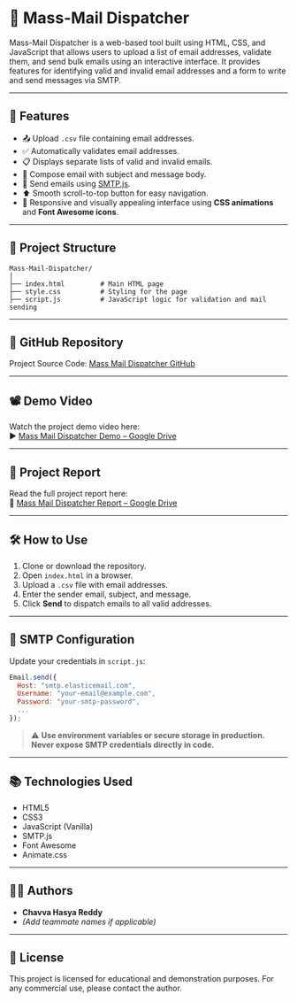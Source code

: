
# 📧 Mass-Mail Dispatcher

Mass-Mail Dispatcher is a web-based tool built using HTML, CSS, and JavaScript that allows users to upload a list of email addresses, validate them, and send bulk emails using an interactive interface. It provides features for identifying valid and invalid email addresses and a form to write and send messages via SMTP.

---

## 🚀 Features

- 📤 Upload `.csv` file containing email addresses.
- ✅ Automatically validates email addresses.
- 📋 Displays separate lists of valid and invalid emails.
- 📝 Compose email with subject and message body.
- 📨 Send emails using [SMTP.js](https://smtpjs.com/).
- ⬆️ Smooth scroll-to-top button for easy navigation.
- 🎨 Responsive and visually appealing interface using **CSS animations** and **Font Awesome icons**.

---

## 📂 Project Structure

```
Mass-Mail-Dispatcher/
│
├── index.html         # Main HTML page
├── style.css          # Styling for the page
├── script.js          # JavaScript logic for validation and mail sending
```

---

## 🔗 GitHub Repository

Project Source Code: [Mass Mail Dispatcher GitHub](https://github.com/Chavva-HasyaReddy/Mass-Mail-Dispatcher)

---

## 📽️ Demo Video

Watch the project demo video here:  
▶️ [Mass Mail Dispatcher Demo – Google Drive](https://drive.google.com/file/d/1z08L8QAN40YUvEzUJYPSDcAvurixWnmG/view?usp=sharing)

---

## 📄 Project Report

Read the full project report here:  
📘 [Mass Mail Dispatcher Report – Google Drive](https://drive.google.com/file/d/1rU7ERlE5Vd2WAPY4a71O-Ux-7YkCqvuQ/view?usp=sharing)

---

## 🛠️ How to Use

1. Clone or download the repository.
2. Open `index.html` in a browser.
3. Upload a `.csv` file with email addresses.
4. Enter the sender email, subject, and message.
5. Click **Send** to dispatch emails to all valid addresses.

---

## 📧 SMTP Configuration

Update your credentials in `script.js`:

```js
Email.send({
  Host: "smtp.elasticemail.com",
  Username: "your-email@example.com",
  Password: "your-smtp-password",
  ...
});
```

> ⚠️ **Use environment variables or secure storage in production. Never expose SMTP credentials directly in code.**

---

## 📚 Technologies Used

- HTML5
- CSS3
- JavaScript (Vanilla)
- SMTP.js
- Font Awesome
- Animate.css

---

## 👨‍💻 Authors

- **Chavva Hasya Reddy**
- *(Add teammate names if applicable)*

---

## 📄 License

This project is licensed for educational and demonstration purposes. For any commercial use, please contact the author.
